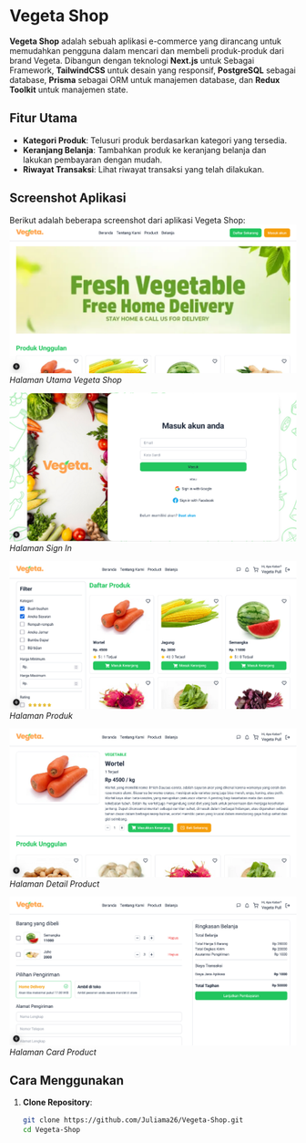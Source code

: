 # Vegeta Shop

**Vegeta Shop** adalah sebuah aplikasi e-commerce yang dirancang untuk memudahkan pengguna dalam mencari dan membeli produk-produk dari brand Vegeta.
Dibangun dengan teknologi **Next.js** untuk Sebagai Framework, **TailwindCSS** untuk desain yang responsif, **PostgreSQL** sebagai database, **Prisma** sebagai ORM untuk manajemen database, dan **Redux Toolkit** untuk manajemen state.

## Fitur Utama

- **Kategori Produk**: Telusuri produk berdasarkan kategori yang tersedia.
- **Keranjang Belanja**: Tambahkan produk ke keranjang belanja dan lakukan pembayaran dengan mudah.
- **Riwayat Transaksi**: Lihat riwayat transaksi yang telah dilakukan.

## Screenshot Aplikasi

Berikut adalah beberapa screenshot dari aplikasi Vegeta Shop:
![Vegeta Shop Banner](https://github.com/Juliama26/Vegeta-Shop/blob/main/public/assets/vegeta.png?raw=true)
*Halaman Utama Vegeta Shop*

![Home Page](https://github.com/Juliama26/Vegeta-Shop/blob/main/public/assets/vegeta1.png?raw=true)
*Halaman Sign In*

![Product Page](https://github.com/Juliama26/Vegeta-Shop/blob/main/public/assets/vegeta2.png?raw=true)
*Halaman Produk*

![Cart Page](https://github.com/Juliama26/Vegeta-Shop/blob/main/public/assets/vegeta3.png?raw=true)
*Halaman Detail Product*

![Cart Page](https://github.com/Juliama26/Vegeta-Shop/blob/main/public/assets/vegeta4.png?raw=true)
*Halaman Card Product*

## Cara Menggunakan

1. **Clone Repository**:
   ```bash
   git clone https://github.com/Juliama26/Vegeta-Shop.git
   cd Vegeta-Shop
